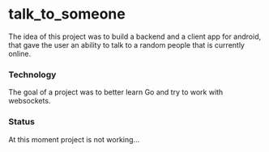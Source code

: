# talk_to_someone
The idea of this project was to build a backend and a client app for android, that gave the user an ability to talk to a random people that is currently online.

### Technology
The goal of a project was to better learn Go and try to work with websockets.

### Status
At this moment project is not working...
